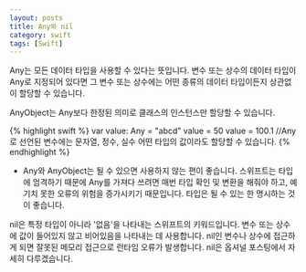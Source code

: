 ```yaml
---
layout: posts
title: Any와 nil
category: swift
tags: [Swift]
---
```

Any는 모든 데이터 타입을 사용할 수 있다는 뜻입니다. 변수 또는 상수의 데이터 타입이 
Any로 지정되어 있다면 그 변수 또는 상수에는 어떤 종류의 데이터 타입이든지 상관없이 할당할 수 있습니다.

AnyObject는 Any보다 한정된 의미로 클래스의 인스턴스만 할당할 수 있습니다.

{% highlight swift %}
var value: Any = "abcd"
value = 50
value = 100.1
//Any로 선언된 변수에는 문자열, 정수, 실수 어떤 타입의 값이라도 할당할 수 있습니다.
{% endhighlight %}

* Any와 AnyObject는 될 수 있으면 사용하지 않는 편이 좋습니다. 스위프트는 타입에 엄격하기 때문에
Any를 가져다 쓰려면 매번 타입 확인 및 변환을 해줘야 하고, 예기치 못한 오류의 위험을 증가시키기 때문입니다.
타입은 될 수 있는 한 명시하는 것이 좋습니다.  


nil은 특정 타입이 아니라 '없음'을 나타내는 스위프트의 키워드입니다.
변수 또는 상수에 값이 들어있지 않고 비어있음을 나타내는 데 사용합니다.
nil인 변수나 상수에 접근하게 되면 잘못된 메모리 접근으로 런타임 오류가 발생합니다.
nil은 옵셔널 포스팅에서 자세히 다루겠습니다.
